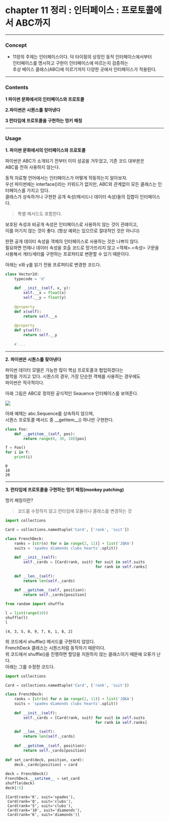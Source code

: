 # chapter 11 정리 :  인터페이스 : 프로토콜에서 ABC까지
***
### Concept 
* 11장의 주제는 인터페이스이다. 덕 타이핑의 상징인 동적 인터페이스에서부터   
인터페이스를 명시하고 구현이 인터페이스에 따르는지 검증하는   
추상 베이스 클래스(ABC)에 이르기까지 다양한 곳에서 인터페이스가 적용된다.      

---    
    
### Contents  

**1 파이썬 문화에서의 인터페이스와 프로토콜**
    
**2.파이썬은 시퀀스를 찾아낸다**  
      
**3 런타임에 프로토콜을 구현하는 멍키 패칭**    
    
    
---

### Usage        
  
**1. 파이썬 문화에서의 인터페이스와 프로토콜**    

파이썬은 ABC가 소개되기 전부터 이미 성공을 거두었고, 기존 코드 대부분은    
ABC를 전혀 사용하지 않는다. 

동적 자료형 언어에서는 인터페이스가 어떻게 작동하는지 알아보자.  
우선 파이썬에는 interface()라는 키워드가 없지만, ABC와 관계없이 
모든 클래스는 인터페이스를 가지고 있다.  
클래스가 상속하거나 구현한 공개 속성(메서드나 데이터 속성)들의 집합이
인터페이스다.
> 특별 메서드도 포함한다.

보호된 속성과 비공개 속성은 인터페이스로 사용하지 않는 것이 관례이고,  
이를 어기지 않는 것이 좋다. (항상 예외는 있으므로 절대적인 것은 아니다)

한편 공개 데이터 속성을 객체의 인터페이스로 사용하는 것은 나쁘지 않다.  
필요하면 언제나 데이터 속성을 호출 코드로 망가뜨리지 않고 <객체>.<속성> 구문을  
사용해서 게터/세터를 구현하는 프로퍼티로 변환할 수 있기 때문이다.

아래는 x와 y를 읽기 전용 프로퍼티로 변경한 코드다.


```python
class Vector2d:
    typecode = 'd'
    
    def __init__(self, x, y):
        self.__x = float(x)
        self.__y = float(y)
    
    @property
    def x(self):
        return self.__x
    
    @property
    def y(self):
        return self.__y
    
    # ...
```

---  
  
**2. 파이썬은 시퀀스를 찾아낸다**

파이썬 데이터 모델은 가능한 많이 핵심 프로토콜과 협업하겠다는  
철학을 가지고 있다. 시퀀스의 경우, 가장 단순한 객체를 사용하는 경우에도  
파이썬은 적극적이다.

아래 그림은 ABC로 정의된 공식적인 Seauence 인터페이스를 보여준다.

![](https://ibb.co/59kn23x)

아래 예제는 abc.Sequence를 상속하지 않으며,   
시퀀스 프로토콜 메서드 중 \_\_getitem\_\_() 하나만 구현한다.


```python
class Foo:
    def __getitem__(self, pos):
        return range(0, 30, 10)[pos]

f = Foo()
for i in f: 
    print(i)
```

    0
    10
    20
    

---  
  
**3. 런타임에 프로토콜을 구현하는 멍키 패칭(monkey patching)**  
  
멍키 패칭이란?
>코드를 수정하지 않고 런타임에 모듈이나 클래스를 변경하는 것


```python
import collections

Card = collections.namedtuple('Card', ['rank', 'suit'])

class FrenchDeck:
    ranks = [str(n) for n in range(2, 11)] + list('JQKA')
    suits = 'spades diamonds clubs hearts'.split()
    
    def __init__(self):
        self._cards = [Card(rank, suit) for suit in self.suits
                                        for rank in self.ranks]
        
    def __len__(self):
        return len(self._cards)
    
    def __getitem__(self, position):
        return self._cards[position]
```


```python
from random import shuffle

l = list(range(10))
shuffle(l)
l
```




    [4, 3, 5, 0, 9, 7, 6, 1, 8, 2]



위 코드에서 shuffle() 메서드를 구현하지 않았다.   
FrenchDeck 클래스는 시퀀스처럼 동작하기 때문이다.  
위 코드에서 shuffle()을 진행하면 할당을 지원하지 않는 
클래스이기 때문에 오류가 난다.  
아래는 그를 수정한 코드다.


```python
import collections

Card = collections.namedtuple('Card', ['rank', 'suit'])

class FrenchDeck:
    ranks = [str(n) for n in range(2, 11)] + list('JQKA')
    suits = 'spades diamonds clubs hearts'.split()
    
    def __init__(self):
        self._cards = [Card(rank, suit) for suit in self.suits
                                        for rank in self.ranks]
        
    def __len__(self):
        return len(self._cards)
    
    def __getitem__(self, position):
        return self._cards[position]
    
def set_card(deck, position, card):
    deck._cards[position] = card
    
deck = FrenchDeck()    
FrenchDeck.__setitem__ = set_card
shuffle(deck)
deck[:5]
```




    [Card(rank='K', suit='spades'),
     Card(rank='Q', suit='clubs'),
     Card(rank='5', suit='clubs'),
     Card(rank='10', suit='diamonds'),
     Card(rank='K', suit='diamonds')]



